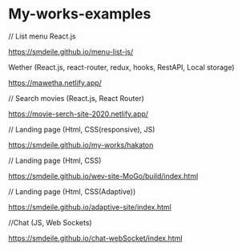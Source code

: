 # My-works-examples

// List menu React.js

https://smdeile.github.io/menu-list-js/

Wether (React.js, react-router, redux, hooks, RestAPI, Local storage)

https://mawetha.netlify.app/

// Search movies (React.js, React Router)

https://movie-serch-site-2020.netlify.app/

// Landing page (Html, CSS(responsive), JS)

https://smdeile.github.io/my-works/hakaton

// Landing page (Html, CSS)

https://smdeile.github.io/wev-site-MoGo/build/index.html

// Landing page (Html, CSS(Adaptive))

https://smdeile.github.io/adaptive-site/index.html 

//Chat (JS, Web Sockets)

https://smdeile.github.io/chat-webSocket/index.html


